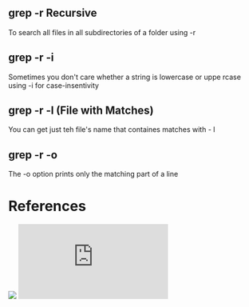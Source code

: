 ## grep -r Recursive
To search all files in all subdirectories of a folder using -r
 
## grep -r -i
Sometimes you don't care whether a string is lowercase or uppe
rcase using -i for case-insentivity
 
## grep -r -l (File with Matches)
You can get just teh file's name that containes matches with -
l
 
## grep -r -o
The -o option prints only the matching part of a line



# References 
![](https://www.redhat.com/sysadmin/how-to-use-grep)
![](https://www.gnu.org/software/grep/manual/grep.html)

